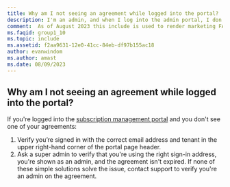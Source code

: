 ```yaml
---
title: Why am I not seeing an agreement while logged into the portal?
description: I'm an admin, and when I log into the admin portal, I don't see any agreements
comment:  As of August 2023 this include is used to render marketing FAQ content for VS Subscriptions in the following portals - VSCom, Manage, and My portals. It was not used for learn.microsoft.com content at that time.  SMEs are Evan Windom and Larissa Crawford of Red Door Collaborative and Sharvari Dighe.
ms.faqid: group1_10
ms.topic: include
ms.assetid: f2aa9631-12e0-41cc-84eb-df97b155ac18
author: evanwindom
ms.author: amast
ms.date: 08/09/2023
---
```


## Why am I not seeing an agreement while logged into the portal?

If you're logged into the [subscription management portal](https://manage.visualstudio.com/) and you don't see one of your agreements:
1. Verify you’re signed in with the correct email address and tenant in the upper right-hand corner of the portal page header.
2. Ask a super admin to verify that you're using the right sign-in address, you're shown as an admin, and the agreement isn't expired.
If none of these simple solutions solve the issue, contact support to verify you're an admin on the agreement.
